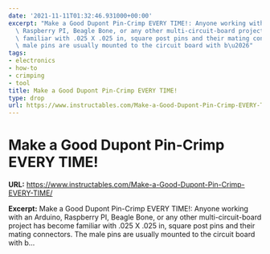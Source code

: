 ```yaml
---
date: '2021-11-11T01:32:46.931000+00:00'
excerpt: "Make a Good Dupont Pin-Crimp EVERY TIME!: Anyone working with an Arduino,\
  \ Raspberry PI, Beagle Bone, or any other multi-circuit-board project has become\
  \ familiar with .025 X .025 in, square post pins and their mating connectors.  The\
  \ male pins are usually mounted to the circuit board with b\u2026"
tags:
- electronics
- how-to
- crimping
- tool
title: Make a Good Dupont Pin-Crimp EVERY TIME!
type: drop
url: https://www.instructables.com/Make-a-Good-Dupont-Pin-Crimp-EVERY-TIME/
---
```


# Make a Good Dupont Pin-Crimp EVERY TIME!

**URL:** https://www.instructables.com/Make-a-Good-Dupont-Pin-Crimp-EVERY-TIME/

**Excerpt:** Make a Good Dupont Pin-Crimp EVERY TIME!: Anyone working with an Arduino, Raspberry PI, Beagle Bone, or any other multi-circuit-board project has become familiar with .025 X .025 in, square post pins and their mating connectors.  The male pins are usually mounted to the circuit board with b…
